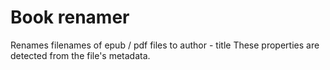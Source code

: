 # Book renamer

Renames filenames of epub / pdf files to
author - title
These properties are detected from the file's metadata.